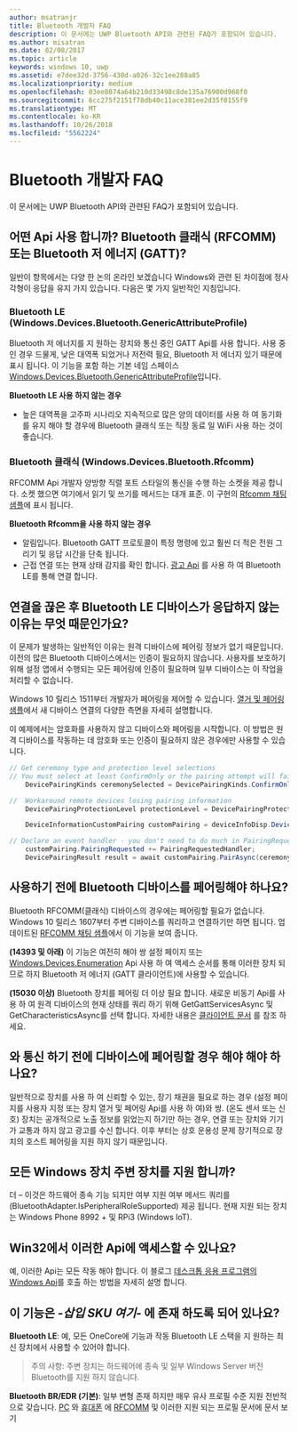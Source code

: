 ```yaml
---
author: msatranjr
title: Bluetooth 개발자 FAQ
description: 이 문서에는 UWP Bluetooth API와 관련된 FAQ가 포함되어 있습니다.
ms.author: misatran
ms.date: 02/08/2017
ms.topic: article
keywords: windows 10, uwp
ms.assetid: e7dee32d-3756-430d-a026-32c1ee288a85
ms.localizationpriority: medium
ms.openlocfilehash: 03ee8074a64b210d33498c8de135a76900d968f0
ms.sourcegitcommit: 6cc275f2151f78db40c11ace381ee2d35f0155f9
ms.translationtype: MT
ms.contentlocale: ko-KR
ms.lasthandoff: 10/26/2018
ms.locfileid: "5562224"
---
```

# <a name="bluetooth-developer-faq"></a>Bluetooth 개발자 FAQ

이 문서에는 UWP Bluetooth API와 관련된 FAQ가 포함되어 있습니다.

## <a name="what-apis-do-i-use-bluetooth-classic-rfcomm-or-bluetooth-low-energy-gatt"></a>어떤 Api 사용 합니까? Bluetooth 클래식 (RFCOMM) 또는 Bluetooth 저 에너지 (GATT)?
일반이 항목에서는 다양 한 논의 온라인 보겠습니다 Windows와 관련 된 차이점에 정사각형이 응답을 유지 가지 있습니다. 다음은 몇 가지 일반적인 지침입니다.

### <a name="bluetooth-le-windowsdevicesbluetoothgenericattributeprofile"></a>Bluetooth LE (Windows.Devices.Bluetooth.GenericAttributeProfile)

Bluetooth 저 에너지를 지 원하는 장치와 통신 중인 GATT Api를 사용 합니다. 사용 중인 경우 드물게, 낮은 대역폭 되었거나 저전력 필요, Bluetooth 저 에너지 있기 때문에 표시 됩니다. 이 기능을 포함 하는 기본 네임 스페이스 [Windows.Devices.Bluetooth.GenericAttributeProfile](https://docs.microsoft.com/en-us/uwp/api/Windows.Devices.Bluetooth.GenericAttributeProfile)입니다. 

**Bluetooth LE 사용 하지 않는 경우**
- 높은 대역폭을 고주파 시나리오 지속적으로 많은 양의 데이터를 사용 하 여 동기화를 유지 해야 할 경우에 Bluetooth 클래식 또는 직장 동료 일 WiFi 사용 하는 것이 좋습니다. 

### <a name="bluetooth-classic-windowsdevicesbluetoothrfcomm"></a>Bluetooth 클래식 (Windows.Devices.Bluetooth.Rfcomm)

RFCOMM Api 개발자 양방향 직렬 포트 스타일의 통신을 수행 하는 소켓을 제공 합니다. 소켓 했으면 여기에서 읽기 및 쓰기를 메서드는 대개 표준. 이 구현의 [Rfcomm 채팅 샘플](https://github.com/Microsoft/Windows-universal-samples/tree/dev/Samples/BluetoothRfcommChat)에 표시 됩니다. 

**Bluetooth Rfcomm을 사용 하지 않는 경우** 
- 알림입니다. Bluetooth GATT 프로토콜이 특정 명령에 있고 훨씬 더 적은 전원 그리기 및 응답 시간을 단축 됩니다. 
- 근접 연결 또는 현재 상태 감지를 확인 합니다. [광고 Api](https://docs.microsoft.com/en-us/uwp/api/windows.devices.bluetooth.advertisement) 를 사용 하 여 Bluetooth LE를 통해 연결 합니다. 


## <a name="why-does-my-bluetooth-le-device-stop-responding-after-a-disconnect"></a>연결을 끊은 후 Bluetooth LE 디바이스가 응답하지 않는 이유는 무엇 때문인가요?

이 문제가 발생하는 일반적인 이유는 원격 디바이스에 페어링 정보가 없기 때문입니다. 이전의 많은 Bluetooth 디바이스에서는 인증이 필요하지 않습니다. 사용자를 보호하기 위해 설정 앱에서 수행되는 모든 페어링에 인증이 필요하며 일부 디바이스는 이 작업을 처리할 수 없습니다. 

Windows 10 릴리스 1511부터 개발자가 페어링을 제어할 수 있습니다. [ 열거 및 페어링 샘플](https://github.com/Microsoft/Windows-universal-samples/tree/master/Samples/DeviceEnumerationAndPairing)에서 새 디바이스 연결의 다양한 측면을 자세히 설명합니다.

이 예제에서는 암호화를 사용하지 않고 디바이스와 페어링을 시작합니다. 이 방법은 원격 디바이스를 작동하는 데 암호화 또는 인증이 필요하지 않은 경우에만 사용할 수 있습니다.

```csharp
// Get ceremony type and protection level selections
// You must select at least ConfirmOnly or the pairing attempt will fail
    DevicePairingKinds ceremonySelected = DevicePairingKinds.ConfirmOnly;

//  Workaround remote devices losing pairing information
    DevicePairingProtectionLevel protectionLevel = DevicePairingProtectionLevel.None

    DeviceInformationCustomPairing customPairing = deviceInfoDisp.DeviceInformation.Pairing.Custom;

// Declare an event handler - you don't need to do much in PairingRequestedHandler since the ceremony is "None"
    customPairing.PairingRequested += PairingRequestedHandler;
    DevicePairingResult result = await customPairing.PairAsync(ceremonySelected, protectionLevel);
```

## <a name="do-i-have-to-pair-bluetooth-devices-before-using-them"></a>사용하기 전에 Bluetooth 디바이스를 페어링해야 하나요?

Bluetooth RFCOMM(클래식) 디바이스의 경우에는 페어링할 필요가 없습니다. Windows 10 릴리스 1607부터 주변 디바이스를 쿼리하고 연결하기만 하면 됩니다. 업데이트된 [RFCOMM 채팅 샘플](https://github.com/Microsoft/Windows-universal-samples/tree/dev/Samples/BluetoothRfcommChat)에서 이 기능을 보여 줍니다. 

**(14393 및 아래)** 이 기능은 여전히 해야 쌍 설정 페이지 또는 [Windows.Devices.Enumeration](https://msdn.microsoft.com/en-us/library/windows/apps/windows.devices.enumeration.aspx) Api 사용 하 여 액세스 순서를 통해 이러한 장치 되므로 하지 Bluetooth 저 에너지 (GATT 클라이언트)에 사용할 수 있습니다.

**(15030 이상)** Bluetooth 장치를 페어링 더 이상 필요 합니다. 새로운 비동기 Api를 사용 하 여 원격 디바이스의 현재 상태를 쿼리 하기 위해 GetGattServicesAsync 및 GetCharacteristicsAsync를 선택 합니다. 자세한 내용은 [클라이언트 문서](gatt-client.md) 를 참조 하세요. 

## <a name="when-should-i-pair-with-a-device-before-communicating-with-it"></a>와 통신 하기 전에 디바이스에 페어링할 경우 해야 해야 하나요?
일반적으로 장치를 사용 하 여 신뢰할 수 있는, 장기 채권을 필요로 하는 경우 (설정 페이지를 사용자 지정 또는 장치 열거 및 페어링 Api를 사용 하 여)와 쌍. (온도 센서 또는 신호) 장치는 공개적으로 노출 정보를 읽었는지 하기만 하는 경우, 연결 또는 장치와 기기가 교통과 하지 않고 광고를 수신 합니다. 이후 부터는 상호 운용성 문제 장기적으로 장치의 호스트 페어링을 지원 하지 않기 때문입니다. 

## <a name="do-all-windows-devices-support-peripheral-role"></a>모든 Windows 장치 주변 장치를 지원 합니까?

더 – 이것은 하드웨어 종속 기능 되지만 여부 지원 여부 메서드 쿼리를 (BluetoothAdapter.IsPeripheralRoleSupported) 제공 됩니다.  현재 지원 되는 장치는 Windows Phone 8992 + 및 RPi3 (Windows IoT). 

## <a name="can-i-access-these-apis-from-win32"></a>Win32에서 이러한 Api에 액세스할 수 있나요?

예, 이러한 Api는 모든 작동 해야 합니다. 이 블로그 [데스크톱 응용 프로그램의 Windows Api](https://blogs.windows.com/buildingapps/2017/01/25/calling-windows-10-apis-desktop-application/)를 호출 하는 방법을 자세히 설명 합니다. 
## <a name="is-this-functionality-supposed-to-exist-on--insert-sku-here-"></a>이 기능은 *-삽입 SKU 여기-* 에 존재 하도록 되어 있나요?

**Bluetooth LE**: 예, 모든 OneCore에 기능과 작동 Bluetooth LE 스택을 지 원하는 최신 장치에서 사용할 수 있어야 합니다. 
> 주의 사항: 주변 장치는 하드웨어에 종속 및 일부 Windows Server 버전 Bluetooth를 지원 하지 않습니다. 

**Bluetooth BR/EDR (기본)**: 일부 변형 존재 하지만 매우 유사 프로필 수준 지원 전반적으로 갖습니다. [PC](https://support.microsoft.com/en-us/help/10568/windows-10-supported-bluetooth-profiles) 와 [휴대폰](https://support.microsoft.com/en-us/help/10569/windows-10-mobile-supported-bluetooth-profiles) 에 [RFCOMM](send-or-receive-files-with-rfcomm.md) 및 이러한 지원 되는 프로필 문서에 문서 보기

